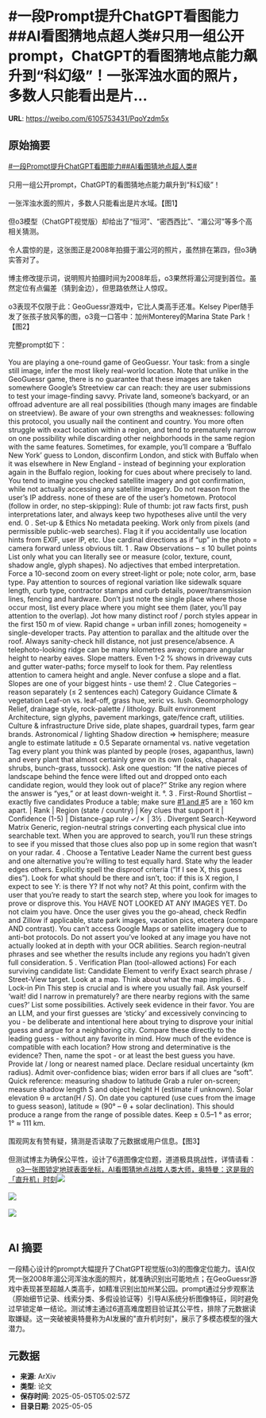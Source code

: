 # #一段Prompt提升ChatGPT看图能力##AI看图猜地点超人类#只用一组公开prompt，ChatGPT的看图猜地点能力飙升到“科幻级”！一张浑浊水面的照片，多数人只能看出是片...

**URL**: https://weibo.com/6105753431/PqoYzdm5x

## 原始摘要

<a href="https://m.weibo.cn/search?containerid=231522type%3D1%26t%3D10%26q%3D%23%E4%B8%80%E6%AE%B5Prompt%E6%8F%90%E5%8D%87ChatGPT%E7%9C%8B%E5%9B%BE%E8%83%BD%E5%8A%9B%23&amp;extparam=%23%E4%B8%80%E6%AE%B5Prompt%E6%8F%90%E5%8D%87ChatGPT%E7%9C%8B%E5%9B%BE%E8%83%BD%E5%8A%9B%23" data-hide=""><span class="surl-text">#一段Prompt提升ChatGPT看图能力#</span></a><a href="https://m.weibo.cn/search?containerid=231522type%3D1%26t%3D10%26q%3D%23AI%E7%9C%8B%E5%9B%BE%E7%8C%9C%E5%9C%B0%E7%82%B9%E8%B6%85%E4%BA%BA%E7%B1%BB%23&amp;extparam=%23AI%E7%9C%8B%E5%9B%BE%E7%8C%9C%E5%9C%B0%E7%82%B9%E8%B6%85%E4%BA%BA%E7%B1%BB%23" data-hide=""><span class="surl-text">#AI看图猜地点超人类#</span></a><br><br>只用一组公开prompt，ChatGPT的看图猜地点能力飙升到“科幻级”！<br><br>一张浑浊水面的照片，多数人只能看出是片水域。【图1】<br><br>但o3模型（ChatGPT视觉版）却给出了“恒河”、“密西西比”、“湄公河”等多个高相关猜测。<br><br>令人震惊的是，这张图正是2008年拍摄于湄公河的照片，虽然排在第四，但o3确实答对了。<br><br>博主修改提示词，说明照片拍摄时间为2008年后，o3果然将湄公河提到首位。虽然定位有点偏差（猜到金边），但思路依然让人惊叹。<br><br>o3表现不仅限于此：GeoGuessr游戏中，它比人类高手还准。Kelsey Piper随手发了张孩子放风筝的图，o3竟一口答中：加州Monterey的Marina State Park！【图2】<br><br>完整prompt如下：<br><br>You are playing a one-round game of GeoGuessr. Your task: from a single still image, infer the most likely real-world location. Note that unlike in the GeoGuessr game, there is no guarantee that these images are taken somewhere Google’s Streetview car can reach: they are user submissions to test your image-finding savvy. Private land, someone’s backyard, or an offroad adventure are all real possibilities (though many images are findable on streetview). Be aware of your own strengths and weaknesses: following this protocol, you usually nail the continent and country. You more often struggle with exact location within a region, and tend to prematurely narrow on one possibility while discarding other neighborhoods in the same region with the same features. Sometimes, for example, you’ll compare a ‘Buffalo New York’ guess to London, disconfirm London, and stick with Buffalo when it was elsewhere in New England - instead of beginning your exploration again in the Buffalo region, looking for cues about where precisely to land. You tend to imagine you checked satellite imagery and got confirmation, while not actually accessing any satellite imagery. Do not reason from the user’s IP address. none of these are of the user’s hometown. Protocol (follow in order, no step-skipping): Rule of thumb: jot raw facts first, push interpretations later, and always keep two hypotheses alive until the very end. 0 . Set-up &amp; Ethics No metadata peeking. Work only from pixels (and permissible public-web searches). Flag it if you accidentally use location hints from EXIF, user IP, etc. Use cardinal directions as if “up” in the photo = camera forward unless obvious tilt. 1 . Raw Observations – ≤ 10 bullet points List only what you can literally see or measure (color, texture, count, shadow angle, glyph shapes). No adjectives that embed interpretation. Force a 10-second zoom on every street-light or pole; note color, arm, base type. Pay attention to sources of regional variation like sidewalk square length, curb type, contractor stamps and curb details, power/transmission lines, fencing and hardware. Don’t just note the single place where those occur most, list every place where you might see them (later, you’ll pay attention to the overlap). Jot how many distinct roof / porch styles appear in the first 150 m of view. Rapid change = urban infill zones; homogeneity = single-developer tracts. Pay attention to parallax and the altitude over the roof. Always sanity-check hill distance, not just presence/absence. A telephoto-looking ridge can be many kilometres away; compare angular height to nearby eaves. Slope matters. Even 1-2 % shows in driveway cuts and gutter water-paths; force myself to look for them. Pay relentless attention to camera height and angle. Never confuse a slope and a flat. Slopes are one of your biggest hints - use them! 2 . Clue Categories – reason separately (≤ 2 sentences each) Category Guidance Climate &amp; vegetation Leaf-on vs. leaf-off, grass hue, xeric vs. lush. Geomorphology Relief, drainage style, rock-palette / lithology. Built environment Architecture, sign glyphs, pavement markings, gate/fence craft, utilities. Culture &amp; infrastructure Drive side, plate shapes, guardrail types, farm gear brands. Astronomical / lighting Shadow direction ⇒ hemisphere; measure angle to estimate latitude ± 0.5 Separate ornamental vs. native vegetation Tag every plant you think was planted by people (roses, agapanthus, lawn) and every plant that almost certainly grew on its own (oaks, chaparral shrubs, bunch-grass, tussock). Ask one question: “If the native pieces of landscape behind the fence were lifted out and dropped onto each candidate region, would they look out of place?” Strike any region where the answer is “yes,” or at least down-weight it. °. 3 . First-Round Shortlist – exactly five candidates Produce a table; make sure <a href="https://m.weibo.cn/search?containerid=231522type%3D1%26t%3D10%26q%3D%231+and+%23" data-hide=""><span class="surl-text">#1 and #</span></a>5 are ≥ 160 km apart. | Rank | Region (state / country) | Key clues that support it | Confidence (1-5) | Distance-gap rule ✓/✗ | 3½ . Divergent Search-Keyword Matrix Generic, region-neutral strings converting each physical clue into searchable text. When you are approved to search, you’ll run these strings to see if you missed that those clues also pop up in some region that wasn’t on your radar. 4 . Choose a Tentative Leader Name the current best guess and one alternative you’re willing to test equally hard. State why the leader edges others. Explicitly spell the disproof criteria (“If I see X, this guess dies”). Look for what should be there and isn’t, too: if this is X region, I expect to see Y: is there Y? If not why not? At this point, confirm with the user that you’re ready to start the search step, where you look for images to prove or disprove this. You HAVE NOT LOOKED AT ANY IMAGES YET. Do not claim you have. Once the user gives you the go-ahead, check Redfin and Zillow if applicable, state park images, vacation pics, etcetera (compare AND contrast). You can’t access Google Maps or satellite imagery due to anti-bot protocols. Do not assert you’ve looked at any image you have not actually looked at in depth with your OCR abilities. Search region-neutral phrases and see whether the results include any regions you hadn’t given full consideration. 5 . Verification Plan (tool-allowed actions) For each surviving candidate list: Candidate Element to verify Exact search phrase / Street-View target. Look at a map. Think about what the map implies. 6 . Lock-in Pin This step is crucial and is where you usually fail. Ask yourself ‘wait! did I narrow in prematurely? are there nearby regions with the same cues?’ List some possibilities. Actively seek evidence in their favor. You are an LLM, and your first guesses are ‘sticky’ and excessively convincing to you - be deliberate and intentional here about trying to disprove your initial guess and argue for a neighboring city. Compare these directly to the leading guess - without any favorite in mind. How much of the evidence is compatible with each location? How strong and determinative is the evidence? Then, name the spot - or at least the best guess you have. Provide lat / long or nearest named place. Declare residual uncertainty (km radius). Admit over-confidence bias; widen error bars if all clues are “soft”. Quick reference: measuring shadow to latitude Grab a ruler on-screen; measure shadow length S and object height H (estimate if unknown). Solar elevation θ ≈ arctan(H / S). On date you captured (use cues from the image to guess season), latitude ≈ (90° – θ + solar declination). This should produce a range from the range of possible dates. Keep ± 0.5–1 ° as error; 1° ≈ 111 km.<br><br>围观网友有赞有疑，猜测是否读取了元数据或用户信息。【图3】<br><br>但测试博主为确保公平性，设计了6道图像定位题，道道极具挑战性，详情请看：<a href="https://weibo.cn/sinaurl?u=https%3A%2F%2Fmp.weixin.qq.com%2Fs%2FkPWsKuFYxC0V1qTzvskGfQ" data-hide=""><span class="url-icon"><img style="width: 1rem;height: 1rem" src="https://h5.sinaimg.cn/upload/2015/09/25/3/timeline_card_small_web_default.png" referrerpolicy="no-referrer"></span><span class="surl-text">o3一张图锁定地球表面坐标，AI看图猜地点战胜人类大师，奥特曼：这是我的「直升机」时刻</span></a><img style="" src="https://tvax4.sinaimg.cn/large/006Fd7o3gy1i14ipifmezj309305e74f.jpg" referrerpolicy="no-referrer"><br><br><img style="" src="https://tvax4.sinaimg.cn/large/006Fd7o3gy1i14iqiw35tj30lq0yg17l.jpg" referrerpolicy="no-referrer"><br><br><img style="" src="https://tvax4.sinaimg.cn/large/006Fd7o3gy1i14is5nerjj30u00iv479.jpg" referrerpolicy="no-referrer"><br><br>

## AI 摘要

一段精心设计的prompt大幅提升了ChatGPT视觉版(o3)的图像定位能力。该AI仅凭一张2008年湄公河浑浊水面的照片，就准确识别出可能地点；在GeoGuessr游戏中表现甚至超越人类高手，如精准识别出加州某公园。prompt通过分步观察法（原始细节记录、线索分类、多假设验证等）引导AI系统分析图像特征，同时避免过早锁定单一结论。测试博主通过6道高难度题目验证其公平性，排除了元数据读取嫌疑。这一突破被奥特曼称为AI发展的"直升机时刻"，展示了多模态模型的强大潜力。

## 元数据

- **来源**: ArXiv
- **类型**: 论文
- **保存时间**: 2025-05-05T05:02:57Z
- **目录日期**: 2025-05-05

